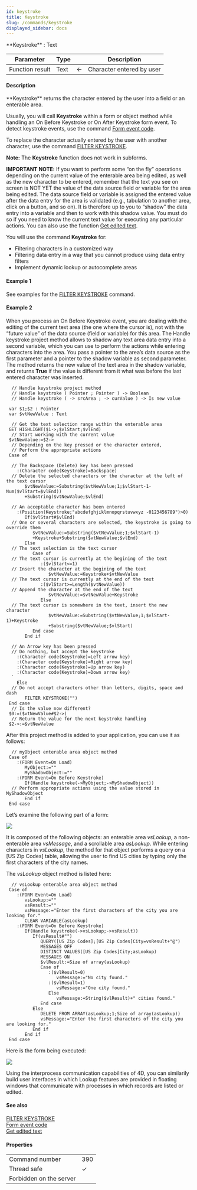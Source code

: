 ```yaml
---
id: keystroke
title: Keystroke
slug: /commands/keystroke
displayed_sidebar: docs
---
```


<!--REF #_command_.Keystroke.Syntax-->**Keystroke**  : Text<!-- END REF-->
<!--REF #_command_.Keystroke.Params-->
| Parameter | Type |  | Description |
| --- | --- | --- | --- |
| Function result | Text | &#8592; | Character entered by user |

<!-- END REF-->

#### Description 

<!--REF #_command_.Keystroke.Summary-->**Keystroke** returns the character entered by the user into a field or an enterable area.<!-- END REF--> 

Usually, you will call **Keystroke** within a form or object method while handling an On Before Keystroke or On After Keystroke form event. To detect keystroke events, use the command [Form event code](../commands/form-event-code.md). 

To replace the character actually entered by the user with another character, use the command [FILTER KEYSTROKE](filter-keystroke.md).

**Note:** The **Keystroke** function does not work in subforms.

**IMPORTANT NOTE:** If you want to perform some “on the fly” operations depending on the current value of the enterable area being edited, as well as the new character to be entered, remember that the text you see on screen is NOT YET the value of the data source field or variable for the area being edited. The data source field or variable is assigned the entered value after the data entry for the area is validated (e.g., tabulation to another area, click on a button, and so on). It is therefore up to you to “shadow” the data entry into a variable and then to work with this shadow value. You must do so if you need to know the current text value for executing any particular actions. You can also use the function [Get edited text](get-edited-text.md).

You will use the command **Keystroke** for:

* Filtering characters in a customized way
* Filtering data entry in a way that you cannot produce using data entry filters
* Implement dynamic lookup or autocomplete areas

#### Example 1 

See examples for the [FILTER KEYSTROKE](filter-keystroke.md) command.

#### Example 2 

When you process an On Before Keystroke event, you are dealing with the editing of the current text area (the one where the cursor is), not with the “future value” of the data source (field or variable) for this area. The Handle keystroke project method allows to shadow any text area data entry into a second variable, which you can use to perform the actions while entering characters into the area. You pass a pointer to the area’s data source as the first parameter and a pointer to the shadow variable as second parameter. The method returns the new value of the text area in the shadow variable, and returns **True** if the value is different from it what was before the last entered character was inserted.

```4d
  // Handle keystroke project method
  // Handle keystroke ( Pointer ; Pointer ) -> Boolean
  // Handle keystroke ( -> srcArea ; -> curValue ) -> Is new value
 
 var $1;$2 : Pointer
 var $vtNewValue : Text
 
  // Get the text selection range within the enterable area
 GET HIGHLIGHT($1->;$vlStart;$vlEnd)
  // Start working with the current value
 $vtNewValue:=$2->
  // Depending on the key pressed or the character entered,
  // Perform the appropriate actions
 Case of
 
  // The Backspace (Delete) key has been pressed
    :(Character code(Keystroke)=Backspace)
  // Delete the selected characters or the character at the left of the text cursor
       $vtNewValue:=Substring($vtNewValue;1;$vlStart-1-Num($vlStart=$vlEnd))
       +Substring($vtNewValue;$vlEnd)
 
  // An acceptable character has been entered
    :(Position(Keystroke;"abcdefghjiklmnopqrstuvwxyz -0123456789")>0)
       If($vlStart#$vlEnd)
  // One or several characters are selected, the keystroke is going to override them
          $vtNewValue:=Substring($vtNewValue;1;$vlStart-1)
          +Keystroke+Substring($vtNewValue;$vlEnd)
       Else
  // The text selection is the text cursor
          Case of
  // The text cursor is currently at the begining of the text
             :($vlStart<=1)
  // Insert the character at the begining of the text
                $vtNewValue:=Keystroke+$vtNewValue
  // The text cursor is currently at the end of the text
             :($vlStart>=Length($vtNewValue))
  // Append the character at the end of the text
                $vtNewValue:=$vtNewValue+Keystroke
             Else
  // The text cursor is somewhere in the text, insert the new character
                $vtNewValue:=Substring($vtNewValue;1;$vlStart-1)+Keystroke
                +Substring($vtNewValue;$vlStart)
          End case
       End if
 
  // An Arrow key has been pressed
  // Do nothing, but accept the keystroke
    :(Character code(Keystroke)=Left arrow key)
    :(Character code(Keystroke)=Right arrow key)
    :(Character code(Keystroke)=Up arrow key)
    :(Character code(Keystroke)=Down arrow key)
  `
    Else
  // Do not accept characters other than letters, digits, space and dash
       FILTER KEYSTROKE("")
 End case
  // Is the value now different?
 $0:=($vtNewValue#$2->)
  // Return the value for the next keystroke handling
 $2->:=$vtNewValue
```

After this project method is added to your application, you can use it as follows:

```4d
  // myObject enterable area object method
 Case of
    :(FORM Event=On Load)
       MyObject:=""
       MyShadowObject:=""
    :(FORM Event=On Before Keystroke)
       If(Handle keystroke(->MyObject;->MyShadowObject))
  // Perform appropriate actions using the value stored in MyShadowObject
       End if
 End case
```

Let’s examine the following part of a form:

![](../assets/en/commands/pict21523.en.png)

It is composed of the following objects: an enterable area *vsLookup*, a non-enterable area *vsMessage*, and a scrollable area *asLookup*. While entering characters in *vsLookup*, the method for that object performs a query on a \[US Zip Codes\] table, allowing the user to find US cities by typing only the first characters of the city names. 

The *vsLookup* object method is listed here:

```4d
  // vsLookup enterable area object method
 Case of
    :(FORM Event=On Load)
       vsLookup:=""
       vsResult:=""
       vsMessage:="Enter the first characters of the city you are looking for."
       CLEAR VARIABLE(asLookup)
    :(FORM Event=On Before Keystroke)
       If(Handle keystroke(->vsLookup;->vsResult))
          If(vsResult#"")
             QUERY([US Zip Codes];[US Zip Codes]City=vsResult+"@")
             MESSAGES OFF
             DISTINCT VALUES([US Zip Codes]City;asLookup)
             MESSAGES ON
             $vlResult:=Size of array(asLookup)
             Case of
                :($vlResult=0)
                   vsMessage:="No city found."
                :($vlResult=1)
                   vsMessage:="One city found."
                Else
                   vsMessage:=String($vlResult)+" cities found."
             End case
          Else
             DELETE FROM ARRAY(asLookup;1;Size of array(asLookup))
             vsMessage:="Enter the first characters of the city you are looking for."
          End if
       End if
 End case
```

Here is the form being executed:

![](../assets/en/commands/pict21524.en.png)

Using the interprocess communication capabilities of 4D, you can similarily build user interfaces in which Lookup features are provided in floating windows that communicate with processes in which records are listed or edited.

#### See also 

[FILTER KEYSTROKE](filter-keystroke.md)  
[Form event code](../commands/form-event-code.md)  
[Get edited text](get-edited-text.md)  

#### Properties
|  |  |
| --- | --- |
| Command number | 390 |
| Thread safe | &check; |
| Forbidden on the server ||


